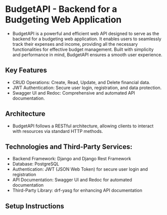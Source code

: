 # BudgetAPI - Backend for a Budgeting Web Application
- BudgetAPI is a powerful and efficient web API designed to serve as the backend for a budgeting web application. It enables users to seamlessly track their expenses and income, providing all the necessary functionalities for effective budget management. Built with simplicity and performance in mind, BudgetAPI ensures a smooth user experience.
## Key Features
- CRUD Operations: Create, Read, Update, and Delete financial data.
- JWT Authentication: Secure user login, registration, and data protection.
- Swagger UI and Redoc: Comprehensive and automated API documentation.
## Architecture
- BudgetAPI follows a RESTful architecture, allowing clients to interact with resources via standard HTTP methods.
## Technologies and Third-Party Services:
- Backend Framework: Django and Django Rest Framework
- Database: PostgreSQL
- Authentication: JWT (JSON Web Token) for secure user login and registration
- API Documentation: Swagger UI and Redoc for automated documentation
- Third-Party Library: drf-yasg for enhancing API documentation
## Setup Instructions
